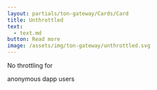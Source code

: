 ```yaml
---
layout: partials/ton-gateway/Cards/Card
title: Unthrottled
text:
  - text.md
button: Read more
image: /assets/img/ton-gateway/unthrottled.svg
---
```


No throttling for

anonymous dapp users